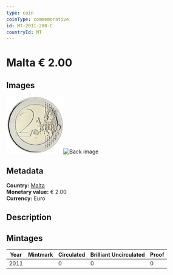 ```yaml
---
type: coin
coinType: commemorative
id: MT-2011-200-C
countryId: MT
---
```


# Malta € 2.00

## Images

<img src="../../Images/common-2007-200.png" height="150" alt="Front image"><img src="Images/MT-2011-200-000.png" height="150" alt="Back image">

## Metadata

**Country:** [Malta](../../Countries/Malta/index.md)\
**Monetary value:** € 2.00\
**Currency:** Euro

## Description


## Mintages

| Year | Mintmark | Circulated | Brilliant Uncirculated | Proof |
| ---- | -------- | ---------- | ---------------------- | ----- |
| 2011 |  | 0| 0 | 0 |
